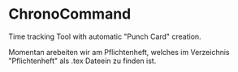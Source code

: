 # ChronoCommand
Time tracking Tool with automatic "Punch Card" creation. 

Momentan arebeiten wir am Pflichtenheft, welches im Verzeichnis "Pflichtenheft" als .tex Dateein zu finden ist.
